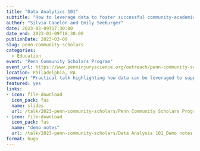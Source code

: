 ```yaml
---
title: "Data Analytics 101"
subtitle: "How to leverage data to foster successful community-academic partnerships"
author: "Silvia Canelón and Emily Seeburger"
date: 2023-03-09T17:30:00
date_end: 2023-03-09T18:30:00
publishDate: 2023-03-09
slug: penn-community-scholars
categories:
  - Education
event: "Penn Community Scholars Program"
event_url: https://www.penninjuryscience.org/outreach/penn-community-scholars-program/
location: Philadelphia, PA
summary: "Practical talk highlighting how data can be leveraged to support community-academic partnerships"
featured: yes
links:
- icon: file-download
  icon_pack: fas
  name: slides
  url: /talk/2023-penn-community-scholars/Penn Community Scholars Program_final.pptx
- icon: file-download
  icon_pack: fas
  name: "demo notes"
  url: /talk/2023-penn-community-scholars/Data Analysis 101_Demo notes.docx
format: hugo
---
```


